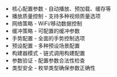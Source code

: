 - 核心配置参数 - 自动播放、预加载、缓存等
- 播放质量控制 - 支持多种视频质量选项
- 网络策略 - WiFi/移动数据控制
- 缓冲策略 - 可配置的缓冲参数 
- 手势配置 - 全面的手势控制选项
- 预设配置 - 多种预设场景配置
- 构建器模式 - 链式调用构建配置
- 参数验证 - 配置参数合法性检查
- 类型安全 - 枚举类型确保参数正确性
